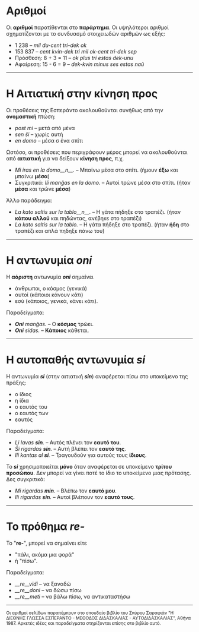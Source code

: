 # Αριθμοί

Οι __αριθμοί__ παρατίθενται στο __παράρτημα__. Οι υψηλότεροι αριθμοί σχηματίζονται με το συνδυασμό στοιχειωδών αριθμών ως εξής:

- 1 238                     – *mil du-cent tri-dek ok*
- 153 837                   – *cent kvin-dek tri mil ok-cent tri-dek sep*
- Πρόσθεση:      8 + 3 = 11 – *ok plus tri estas dek-unu*
- Αφαίρεση:   15 - 6 = 9 – *dek-kvin minus ses estas naŭ*
---
# Η Αιτιατική στην __κίνηση προς__

Οι προθέσεις της Εσπεράντο ακολουθούνται συνήθως από την __ονομαστική__ πτώση:

- *post mi* – μετά από μένα
- *sen ŝi* – χωρίς αυτή
- *en domo* – μέσα σ ένα σπίτι

Ωστόσο, οι προθέσεις που περιγράφουν μέρος μπορεί να ακολουθούνται από __αιτιατική__ για να δείξουν __κίνηση προς__, π.χ.

- *Mi iras en la domo__n__.* – Μπαίνω μέσα στο σπίτι. (ήμουν __έξω__ και μπαίνω __μέσα__)
- Συγκριτικά: *Ili manĝas en la domo.* – Αυτοί τρώνε μέσα στο σπίτι. (ήταν __μέσα__ και τρώνε __μέσα__)

Άλλο παράδειγμα:

- *La kato saltis sur la tablo__n__.* – Η γάτα πήδηξε στο τραπέζι. (ήταν __κάπου αλλού__ και πηδώντας, ανέβηκε στο τραπέζι)
- *La kato saltis sur la tablo.* – Η γάτα πήδηξε στο τραπέζι. (ήταν __ήδη__ στο τραπέζι και απλά πηδηξε πάνω του)
---
# Η αντωνυμία *__oni__*

Η __αόριστη__ αντωνυμία *__oni__* σημαίνει

- άνθρωποι, ο κόσμος (γενικά)
- αυτοί (κάποιοι κάνουν κάτι)
- εσύ (κάποιος, γενικά, κάνει κάτι).

Παραδείγματα:

- *__Oni__ manĝas.* – Ο __κόσμος__ τρώει.
- *__Oni__ sidas.* – __Κάποιος__ κάθεται.
 
---
# Η αυτοπαθής αντωνυμία *__si__*

Η αντωνυμία *__si__* (στην αιτιατική *__sin__*) αναφέρεται πίσω στο υποκείμενο της πράξης:

- ο ίδιος
- η ίδια
- ο εαυτός του
- ο εαυτός των
- εαυτός

Παραδείγματα:

- *Li lavas __sin__.* – Αυτός πλένει τον __εαυτό του__.
- *Ŝi rigardas __sin__.* – Αυτή βλέπει τον __εαυτό της__.
- *Ili kantas al __si__.* – Τραγουδούν για αυτούς τους __ίδιους__.
 
Το *__si__* χρησιμοποιείται __μόνο__ όταν αναφέρεται σε υποκείμενο __τρίτου προσώπου__. Δεν μπορεί να γίνει ποτέ το ίδιο το υποκείμενο μιας πρότασης. Δες συγκριτικά:

- *Mi rigardas __min__.* – Βλέπω τον __εαυτό μου__.
- *Ili rigardas __sin__.* – Αυτοί βλέπουν τον __εαυτό τους__.
---
# Το πρόθημα *__re-__*

Το "__re-__", μπορεί να σημαίνει είτε

- "πάλι, ακόμα μια φορά"
- ή "πίσω".

Παραδείγματα:

- *__re__vidi* – να ξαναδώ
- *__re__doni* – να δώσω πίσω 
- *__re__meti* – να βάλω πίσω, να αντικαταστήσω
---
<sub>Οι αριθμοί σελίδων παραπέμπουν στο σπουδαίο βιβλίο του Σπύρου Σαραφιάν "Η ΔΙΕΘΝΗΣ ΓΛΩΣΣΑ ΕΣΠΕΡΑΝΤΟ - ΜΕΘΟΔΟΣ ΔΙΔΑΣΚΑΛΙΑΣ - ΑΥΤΟΔΙΔΑΣΚΑΛΙΑΣ", Αθήνα 1987. Αρκετές ιδέες και παραδείγματα στηρίζονται επίσης στο βιβλίο αυτό.</sub> 
